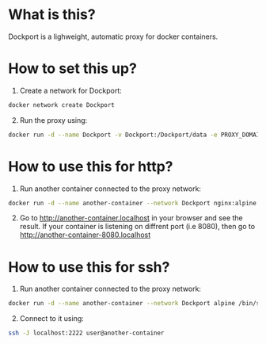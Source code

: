 # What is this?

Dockport is a lighweight, automatic proxy for docker containers.

# How to set this up?

1. Create a network for Dockport:
  ```bash
  docker network create Dockport
  ```

2. Run the proxy using:
  ```bash
  docker run -d --name Dockport -v Dockport:/Dockport/data -e PROXY_DOMAIN=localhost --network Dockport -p 80:80 -p 2222:22 ghcr.io/cyberl1/dockport
  ```

# How to use this for http?

1. Run another container connected to the proxy network:
  ```bash
  docker run -d --name another-container --network Dockport nginx:alpine
  ```

2. Go to http://another-container.localhost in your browser and see the result. If your container is listening on diffrent port (i.e 8080), then go to http://another-container-8080.localhost

# How to use this for ssh?

1. Run another container connected to the proxy network:
  ```bash
  docker run -d --name another-container --network Dockport alpine /bin/sh -c 'apk update && apk add openssh && adduser user --gecos "" --disabled-password && echo "user:password" | chpasswd && ssh-keygen -A && /usr/sbin/sshd -D'
  ```

2. Connect to it using:
  ```bash
  ssh -J localhost:2222 user@another-container
  ```
